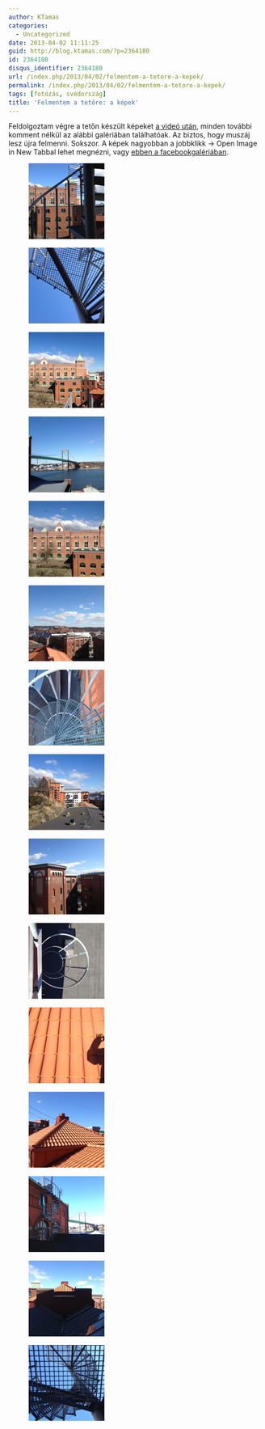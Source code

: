 ```yaml
---
author: KTamas
categories:
  - Uncategorized
date: 2013-04-02 11:11:25
guid: http://blog.ktamas.com/?p=2364180
id: 2364180
disqus_identifier: 2364180
url: /index.php/2013/04/02/felmentem-a-tetore-a-kepek/
permalink: /index.php/2013/04/02/felmentem-a-tetore-a-kepek/
tags: [fotózás, svédország]
title: 'Felmentem a tetőre: a képek'
---
```


Feldolgoztam végre a tetőn készült képeket [a videó után](http://blog.ktamas.com/index.php/2013/03/29/felmentem-a-tetore-kisszerda/), minden további komment nélkül az alábbi galériában találhatóak. Az biztos, hogy muszáj lesz újra felmenni. Sokszor. A képek nagyobban a jobbklikk -> Open Image in New Tabbal lehet megnézni, vagy [ebben a facebookgalériában](https://www.facebook.com/media/set/?set=a.10151319459880146.1073741826.722715145&type=1&l=1602e45b97).

<div id='gallery-10' class='gallery galleryid-2364180 gallery-columns-3 gallery-size-thumbnail'>
  <figure class='gallery-item'> 
  
  <div class='gallery-icon landscape'>
    <a href='https://blog.ktamas.com/index.php/2013/04/02/felmentem-a-tetore-a-kepek/2013-03-27-12-02-07/'><img width="150" height="150" src="/wp-content/uploads/2013/04/2013-03-27-12.02.07-150x150.jpg" class="attachment-thumbnail size-thumbnail" alt="" /></a>
  </div></figure><figure class='gallery-item'> 
  
  <div class='gallery-icon landscape'>
    <a href='https://blog.ktamas.com/index.php/2013/04/02/felmentem-a-tetore-a-kepek/2013-03-27-12-55-17/'><img width="150" height="150" src="/wp-content/uploads/2013/04/2013-03-27-12.55.17-150x150.jpg" class="attachment-thumbnail size-thumbnail" alt="" /></a>
  </div></figure><figure class='gallery-item'> 
  
  <div class='gallery-icon landscape'>
    <a href='https://blog.ktamas.com/index.php/2013/04/02/felmentem-a-tetore-a-kepek/2013-03-27-12-57-29-2/'><img width="150" height="150" src="/wp-content/uploads/2013/04/2013-03-27-12.57.29-150x150.jpg" class="attachment-thumbnail size-thumbnail" alt="" /></a>
  </div></figure><figure class='gallery-item'> 
  
  <div class='gallery-icon landscape'>
    <a href='https://blog.ktamas.com/index.php/2013/04/02/felmentem-a-tetore-a-kepek/2013-03-27-12-58-38/'><img width="150" height="150" src="/wp-content/uploads/2013/04/2013-03-27-12.58.38-150x150.jpg" class="attachment-thumbnail size-thumbnail" alt="" /></a>
  </div></figure><figure class='gallery-item'> 
  
  <div class='gallery-icon landscape'>
    <a href='https://blog.ktamas.com/index.php/2013/04/02/felmentem-a-tetore-a-kepek/2013-03-27-12-59-00/'><img width="150" height="150" src="/wp-content/uploads/2013/04/2013-03-27-12.59.00-150x150.jpg" class="attachment-thumbnail size-thumbnail" alt="" /></a>
  </div></figure><figure class='gallery-item'> 
  
  <div class='gallery-icon landscape'>
    <a href='https://blog.ktamas.com/index.php/2013/04/02/felmentem-a-tetore-a-kepek/2013-03-27-12-59-21/'><img width="150" height="150" src="/wp-content/uploads/2013/04/2013-03-27-12.59.21-150x150.jpg" class="attachment-thumbnail size-thumbnail" alt="" /></a>
  </div></figure><figure class='gallery-item'> 
  
  <div class='gallery-icon landscape'>
    <a href='https://blog.ktamas.com/index.php/2013/04/02/felmentem-a-tetore-a-kepek/2013-03-27-13-00-08/'><img width="150" height="150" src="/wp-content/uploads/2013/04/2013-03-27-13.00.08-150x150.jpg" class="attachment-thumbnail size-thumbnail" alt="" /></a>
  </div></figure><figure class='gallery-item'> 
  
  <div class='gallery-icon landscape'>
    <a href='https://blog.ktamas.com/index.php/2013/04/02/felmentem-a-tetore-a-kepek/2013-03-27-13-04-28/'><img width="150" height="150" src="/wp-content/uploads/2013/04/2013-03-27-13.04.28-150x150.jpg" class="attachment-thumbnail size-thumbnail" alt="" /></a>
  </div></figure><figure class='gallery-item'> 
  
  <div class='gallery-icon landscape'>
    <a href='https://blog.ktamas.com/index.php/2013/04/02/felmentem-a-tetore-a-kepek/2013-03-27-13-04-34/'><img width="150" height="150" src="/wp-content/uploads/2013/04/2013-03-27-13.04.34-150x150.jpg" class="attachment-thumbnail size-thumbnail" alt="" /></a>
  </div></figure><figure class='gallery-item'> 
  
  <div class='gallery-icon portrait'>
    <a href='https://blog.ktamas.com/index.php/2013/04/02/felmentem-a-tetore-a-kepek/2013-03-27-13-05-40/'><img width="150" height="150" src="/wp-content/uploads/2013/04/2013-03-27-13.05.40-150x150.jpg" class="attachment-thumbnail size-thumbnail" alt="" /></a>
  </div></figure><figure class='gallery-item'> 
  
  <div class='gallery-icon landscape'>
    <a href='https://blog.ktamas.com/index.php/2013/04/02/felmentem-a-tetore-a-kepek/2013-03-27-13-06-03/'><img width="150" height="150" src="/wp-content/uploads/2013/04/2013-03-27-13.06.03-150x150.jpg" class="attachment-thumbnail size-thumbnail" alt="" /></a>
  </div></figure><figure class='gallery-item'> 
  
  <div class='gallery-icon landscape'>
    <a href='https://blog.ktamas.com/index.php/2013/04/02/felmentem-a-tetore-a-kepek/2013-03-27-13-07-05/'><img width="150" height="150" src="/wp-content/uploads/2013/04/2013-03-27-13.07.05-150x150.jpg" class="attachment-thumbnail size-thumbnail" alt="" /></a>
  </div></figure><figure class='gallery-item'> 
  
  <div class='gallery-icon portrait'>
    <a href='https://blog.ktamas.com/index.php/2013/04/02/felmentem-a-tetore-a-kepek/2013-03-27-13-07-40/'><img width="150" height="150" src="/wp-content/uploads/2013/04/2013-03-27-13.07.40-150x150.jpg" class="attachment-thumbnail size-thumbnail" alt="" /></a>
  </div></figure><figure class='gallery-item'> 
  
  <div class='gallery-icon landscape'>
    <a href='https://blog.ktamas.com/index.php/2013/04/02/felmentem-a-tetore-a-kepek/2013-03-27-13-08-21/'><img width="150" height="150" src="/wp-content/uploads/2013/04/2013-03-27-13.08.21-150x150.jpg" class="attachment-thumbnail size-thumbnail" alt="" /></a>
  </div></figure><figure class='gallery-item'> 
  
  <div class='gallery-icon landscape'>
    <a href='https://blog.ktamas.com/index.php/2013/04/02/felmentem-a-tetore-a-kepek/2013-03-27-13-08-53/'><img width="150" height="150" src="/wp-content/uploads/2013/04/2013-03-27-13.08.53-150x150.jpg" class="attachment-thumbnail size-thumbnail" alt="" /></a>
  </div></figure>
</div>
